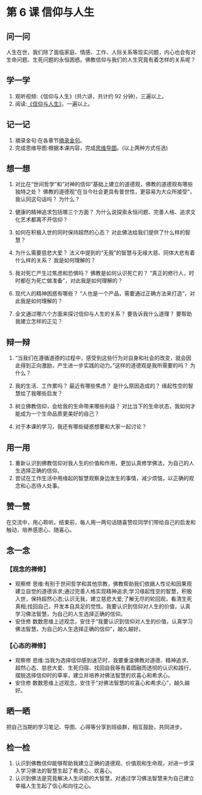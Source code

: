 # 第 6 课 信仰与人生

## 问一问

人生在世，我们除了面临家庭、情感、工作、人际关系等现实问题，内心也会有对生命问题、生死问题的永恒困惑。佛教信仰与我们的人生究竟有着怎样的关系呢？

## 学一学

1. 观听视频:《信仰与人生》(共六讲，共计约 92 分钟)，三遍以上。
2. 阅读:[《信仰与人生》](text)，一遍以上。

## 记一记

1. 摘录金句:在各章节[摘录金句](note)。
2. 完成思维导图:根据本课内容，完成[思维导图](map)。(以上两种方式任选)

## 想一想

1. 对比在“世间哲学”和“对神的信仰”基础上建立的道德观，佛教的道德观有哪些独特之处？
   佛教的道德观“在当今社会更具有普世性，更容易为大众所接受”，我认同这句话吗？
   为什么？

2. 健康的精神追求包括哪三个方面？
   为什么说探索永恒问题、完善人格、追求文化艺术都离不开信仰？

3. 如何在积极入世的同时保持超然的心态？
   对此佛法给我们提供了什么样的智慧？

4. 为什么需要慈悲大爱？
   法义中提到的“无我”的智慧与无缘大慈、同体大悲有着什么样的关系？
   我是如何理解的？

5. 我对死亡产生过焦虑和恐惧吗？
   佛教是如何认识死亡的？
   “真正的修行人，时时都在为死亡做准备”，对此我是如何理解的？

6. 现代人的精神困惑有哪些？
   “人也是一个产品，需要通过正确方法来打造”，对此我是如何理解的？

7. 全文通过哪六个方面来探讨信仰与人生的关系？
   要告诉我什么道理？
   要帮助我建立怎样的正见？

## 辩一辩

1. “当我们在遵循道德的过程中，感受到这些行为对自身和社会的改变，就会因此得到正向激励，产生进一步实践的动力。”这样的道德观是我所需要的吗？
   为什么？

2. 我的生活、工作累吗？
   最近有哪些焦虑？
   是什么原因造成的？
   缘起性空的智慧给了我哪些启发？

3. 树立佛教信仰，会给我的生命带来哪些利益？
   对比当下的生命状态，我如何才能成为一个生命品质更美好的自己？

4. 对于本课的学习，我还有哪些疑惑想要和大家一起讨论？

## 用一用

1. 重新认识到佛教信仰对我人生的价值和作用，更加认真修学佛法，为自己的人生选择正确的信仰。
2. 尝试在工作生活中用缘起的智慧观察身边发生的事情，减少烦恼，以正确的观念和心态待人处事。

## 赞一赞

在交流中，用心聆听。结束前，每人用一两句话随喜赞叹同学们带给自己的启发和触动，培养感恩心、随喜心。

## 念一念

### 【观念的禅修】

- 观察修
  思维:有别于世间哲学和其他宗教，佛教帮助我们依据人性论和因果观建立自觉的道德诉求;通过完善人格实现精神追求;学习缘起性空的智慧，积极入世，保持超然心态;认识无我，建立慈悲大爱;了解无尽的轮回观，看清生死真相;找回自己，开发本自具足的觉性。我要认识到信仰对人生的价值，认真学习佛法智慧，为自己的人生选择正确的信仰。
- 安住修
  数数思维上述观念，安住于“我要认识到信仰对人生的价值，认真学习佛法智慧，为自己的人生选择正确的信仰”，越久越好。

### 【心态的禅修】

- 观察修
  思维:当我为选择信仰感到迷茫时，我要重温佛教对道德、精神追求、超然心态、慈悲大爱、生死归宿、找回自我等有着圆融而透彻的认识和践行，摆脱选择信仰时的草率，建立并培养对佛法智慧的欢喜心和希求心。
- 安住修
  数数思维上述观念，安住于“对佛法智慧的欢喜心和希求心”，越久越好。

## 晒一晒

把自己当期的学习笔记、导图、心得等分享到班级群，相互鼓励，共同进步。

## 检一检

1. 认识到佛教信仰能够帮助我建立正确的道德观、价值观和生命观，对进一步深入学习佛法的智慧生起了希求心、欢喜心。
2. 认识到佛法是究竟解决人生问题的大智慧，对通过学习佛法智慧来为自己建立幸福人生生起了信心和向往之心。
